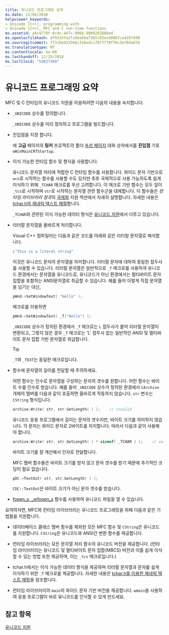 ```yaml
---
title: 유니코드 프로그래밍 요약
ms.date: 11/04/2016
helpviewer_keywords:
- Unicode [C++], programming with
- Unicode [C++], MFC and C run-time functions
ms.assetid: a4c9770f-6c9c-447c-996b-980920288bed
ms.openlocfilehash: df9335fa2fc66ebba73b5c92ecd8007ca435f499
ms.sourcegitcommit: ff3cbe4235b6c316edcc7677f79f70c3e784ad76
ms.translationtype: MT
ms.contentlocale: ko-KR
ms.lasthandoff: 12/19/2018
ms.locfileid: "53627269"
---
```

# <a name="unicode-programming-summary"></a>유니코드 프로그래밍 요약

MFC 및 C 런타임의 유니코드 지원을 이용하려면 다음의 내용을 숙지합니다.

- `_UNICODE` 상수를 정의합니다.

   `_UNICODE` 상수를 미리 정의하고 프로그램을 빌드합니다.

- 진입점을 지정 합니다.

   에 **고급** 페이지의 **링커** 프로젝트의 폴더 [속성 페이지](../ide/property-pages-visual-cpp.md) 대화 상자에서를 **진입점** 기호`wWinMainCRTStartup`.

- 이식 가능한 런타임 함수 및 형식을 사용합니다.

   유니코드 문자열 처리에 적합한 C 런타임 함수를 사용합니다. 와이드 문자 기반으로 `wcs`로 시작하는 함수를 사용할 수도 있지만 추후 국제적으로 사용 가능하도록 쉽게 이식하기 위해 `_TCHAR` 매크로를 우선 고려합니다. 이 매크로 기반 함수는 모두 앞이 `_tcs`로 시작하며 `str`로 시작하는 문자열 관련 함수군을 대체합니다. 이 함수들은 *런타임 라이브러리 참조*의 [국제화](../c-runtime-library/internationalization.md) 지원 섹션에서 자세히 설명합니다. 자세한 내용은 [tchar.h의 제네릭 텍스트 매핑](../text/generic-text-mappings-in-tchar-h.md)합니다.

   `_TCHAR`와 관련된 이식 가능한 데이터 형식은 [유니코드 지원](../text/support-for-unicode.md)에서 다루고 있습니다.

- 리터럴 문자열을 올바르게 처리합니다.

   Visual C++ 컴파일러는 다음과 같은 코드를 아래와 같은 리터럴 문자열로 해석합니다.

    ```cpp
    L"this is a literal string"
    ```

   이것은 유니코드 문자의 문자열을 의미합니다. 리터럴 문자에 대하여 동일한 접두사를 사용할 수 있습니다. 리터럴 문자열은 일반적으로 `_T` 매크로를 사용하여 유니코드 환경에서는 문자열을 유니코드로, 유니코드가 아닌 환경에서는 멀티바이트 문자 집합을 포함하는 ANSI문자열로 취급할 수 있습니다. 예를 들어 이렇게 직접 문자열을 넘기는 대신,

    ```cpp
    pWnd->SetWindowText( "Hello" );
    ```

   매크로를 이용하면

    ```cpp
    pWnd->SetWindowText( _T("Hello") );
    ```

   `_UNICODE` 상수가 정의된 환경에서 `_T` 매크로는 `L` 접두사가 붙어 리터럴 문자열이 변환되고, 그렇지 않은 경우 `_T` 매크로는 'L' 접두사 없는 일반적인 ANSI 및 멀티바이트 문자 집합 기반 문자열로 취급합니다.

    > [!TIP]
    >  `_T`와 `_TEXT`는 동일한 매크로입니다.

- 함수에 문자열의 길이를 전달할 때 주의하세요.

   어떤 함수는 인수로 문자열을 구성하는 문자의 갯수를 원합니다. 어떤 함수는 바이트 수를 인수로 받습니다. 예를 들어 `_UNICODE` 상수가 정의된 환경에서 `CArchive` 개체의 맴버를 다음과 같이 호출하면 올바르게 작동하지 않습니다. `str` 변수는 `CString` 형식입니다.

    ```cpp
    archive.Write( str, str.GetLength( ) );    // invalid
    ```

   유니코드 응용 프로그램에서 길이는 문자의 갯수지만, 바이트 크기를 의미하지 않습니다. 각 문자는 와이드 문자로 2바이트를 차지합니다. 따라서 다음과 같이 사용해야 합니다.

    ```cpp
    archive.Write( str, str.GetLength( ) * sizeof( _TCHAR ) );    // valid
    ```

   바이트 크기를 잘 계산해서 인자로 전달합니다.

   MFC 맴버 함수들은 바이트 크기를 받지 않고 문자 갯수를 받기 때문에 추가적인 코딩이 필요 없습니다.

    ```cpp
    pDC->TextOut( str, str.GetLength( ) );
    ```

   `CDC::TextOut`은 바이트 크기가 아닌 문자 갯수를 받습니다.

- [fopen_s, _wfopen_s](../c-runtime-library/reference/fopen-s-wfopen-s.md) 함수를 사용하여 유니코드 파일을 열 수 있습니다.

요약하자면, MFC와 런타임 라이브러리는 유니코드 프로그래밍을 위해 다음과 같은 기법들을 지원합니다.

- 데이터베이스 클래스 멤버 함수를 제외한 모든 MFC 함수 및 `CString`은 유니코드를 지원합니다. `CString`은 유니코드와 ANSI간 변환 함수를 제공합니다.

- 런타임 라이브러리는 모든 문자열 처리 함수의 유니코드 버전을 제공합니다. (런타임 라이브러리는 유니코드 및 멀티바이트 문자 집합(MBCS) 버전과 이를 쉽게 이식할 수 있는 방법 또한 제공하며, 이는 `_tcs` 매크로입니다.)

- tchar.h에서는 이식 가능한 데이터 형식을 제공하며 리터럴 문자열과 문자를 쉽게 이식하기 위한 `_T` 매크로를 제공합니다. 자세한 내용은 [tchar.h를 이용한 제네릭 텍스트 매핑](../text/generic-text-mappings-in-tchar-h.md)을 참조합니다.

- 런타임 라이브러리의 `main`의 와이드 문자 기반 버전을 제공합니다. `wmain`을 사용하여 응용 프로그램이 바로 유니코드를 인식할 수 있게 만드세요.

## <a name="see-also"></a>참고 항목

[유니코드 지원](../text/support-for-unicode.md)
